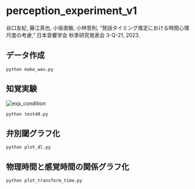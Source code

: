 # perception_experiment_v1
谷口友紀, 藤江真也, 小坂直敏, 小林哲則, “発話タイミング推定における時間心理尺度の考慮,” 日本音響学会 秋季研究発表会 3-Q-21, 2023.

## データ作成
```
python make_wav.py
```

## 知覚実験
![exp_condition](https://github.com/Yaguchan/perception_experiment_v1/assets/139691814/1aa87ac7-1d9a-4db5-82fa-3c3ee16a297c)
```
python test40.py
```

## 弁別閾グラフ化
```
python plot_dl.py
```

## 物理時間と感覚時間の関係グラフ化
```
python plot_transform_time.py
```